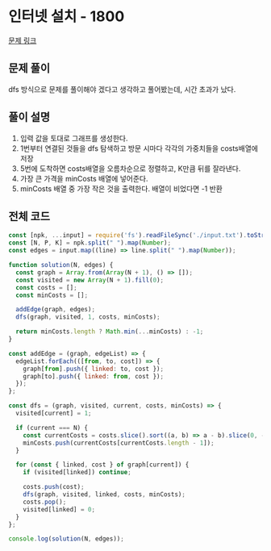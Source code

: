 # 인터넷 설치 - 1800

[문제 링크](https://www.acmicpc.net/problem/1800)

## 문제 풀이

dfs 방식으로 문제를 풀이해야 겠다고 생각하고 풀어봤는데, 시간 초과가 났다.

## 풀이 설명

1. 입력 값을 토대로 그래프를 생성한다.
2. 1번부터 연결된 것들을 dfs 탐색하고 방문 시마다 각각의 가중치들을 costs배열에 저장
3. 5번에 도착하면 costs배열을 오름차순으로 정렬하고, K만큼 뒤를 잘라낸다.
4. 가장 큰 가격을 minCosts 배열에 넣어준다.
5. minCosts 배열 중 가장 작은 것을 출력한다. 배열이 비었다면 -1 반환

## 전체 코드

```js
const [npk, ...input] = require('fs').readFileSync('./input.txt').toString().trim().split('\n'); // prettier-ignore
const [N, P, K] = npk.split(" ").map(Number);
const edges = input.map((line) => line.split(" ").map(Number));

function solution(N, edges) {
  const graph = Array.from(Array(N + 1), () => []);
  const visited = new Array(N + 1).fill(0);
  const costs = [];
  const minCosts = [];

  addEdge(graph, edges);
  dfs(graph, visited, 1, costs, minCosts);

  return minCosts.length ? Math.min(...minCosts) : -1;
}

const addEdge = (graph, edgeList) => {
  edgeList.forEach(([from, to, cost]) => {
    graph[from].push({ linked: to, cost });
    graph[to].push({ linked: from, cost });
  });
};

const dfs = (graph, visited, current, costs, minCosts) => {
  visited[current] = 1;

  if (current === N) {
    const currentCosts = costs.slice().sort((a, b) => a - b).slice(0, -K); // prettier-ignore
    minCosts.push(currentCosts[currentCosts.length - 1]);
  }

  for (const { linked, cost } of graph[current]) {
    if (visited[linked]) continue;

    costs.push(cost);
    dfs(graph, visited, linked, costs, minCosts);
    costs.pop();
    visited[linked] = 0;
  }
};

console.log(solution(N, edges));
```
